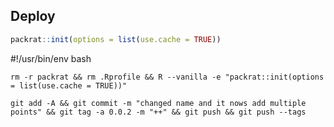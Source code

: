 ## Deploy

```R
packrat::init(options = list(use.cache = TRUE))
```

#!/usr/bin/env bash

```
rm -r packrat && rm .Rprofile && R --vanilla -e "packrat::init(options = list(use.cache = TRUE))"
```

```
git add -A && git commit -m "changed name and it nows add multiple points" && git tag -a 0.0.2 -m "++" && git push && git push --tags

